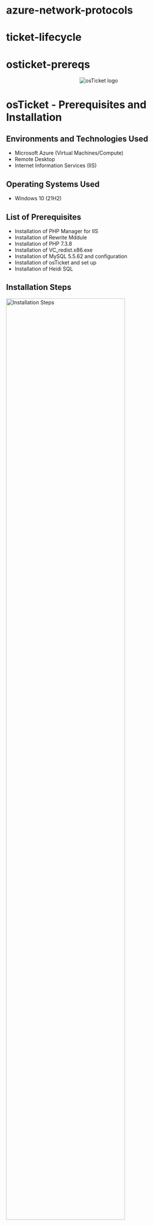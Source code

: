 # azure-network-protocols
# ticket-lifecycle
# osticket-prereqs
<p align="center">
<img src="https://i.imgur.com/Clzj7Xs.png" alt="osTicket logo"/>
</p>

<h1>osTicket - Prerequisites and Installation</h1>


<h2>Environments and Technologies Used</h2>

- Microsoft Azure (Virtual Machines/Compute)
- Remote Desktop
- Internet Information Services (IIS)

<h2>Operating Systems Used </h2>

- Windows 10</b> (21H2)

<h2>List of Prerequisites</h2>

- Installation of PHP Manager for IIS
- Installation of Rewrite Mddule
- Installation of PHP 7.3.8
- Installation of VC_redist.x86.exe
- Installation of  MySQL 5.5.62 and configuration
- Installation of osTicket and set up
- Installation of Heidi SQL

<h2>Installation Steps</h2>

<p>
<img src="https://i.imgur.com/W5eBoIr.png" height="80%" width="80%" alt="Installation Steps"/>
</p>

<br />

<p>
<img src="https://i.imgur.com/vmsIVLt.png" height="80%" width="80%" alt="Disk Sanitization Steps"/>
</p>

<br />


